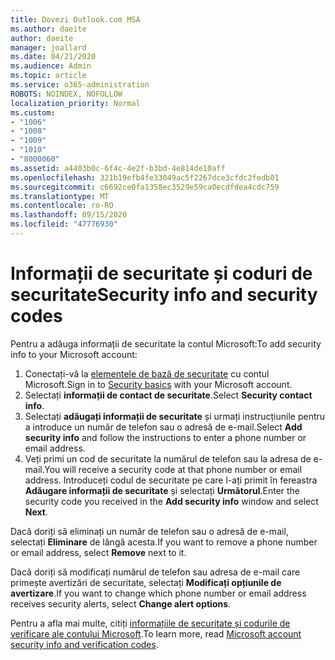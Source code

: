```yaml
---
title: Dovezi Outlook.com MSA
ms.author: daeite
author: daeite
manager: joallard
ms.date: 04/21/2020
ms.audience: Admin
ms.topic: article
ms.service: o365-administration
ROBOTS: NOINDEX, NOFOLLOW
localization_priority: Normal
ms.custom:
- "1006"
- "1008"
- "1009"
- "1010"
- "8000060"
ms.assetid: a4403b0c-6f4c-4e2f-b3bd-4e814de10aff
ms.openlocfilehash: 321b19efb4fe33049ac5f2267dce3cfdc2fedb01
ms.sourcegitcommit: c6692ce0fa1358ec3529e59ca0ecdfdea4cdc759
ms.translationtype: MT
ms.contentlocale: ro-RO
ms.lasthandoff: 09/15/2020
ms.locfileid: "47776930"
---
```

# <a name="security-info-and-security-codes"></a><span data-ttu-id="a657f-102">Informații de securitate și coduri de securitate</span><span class="sxs-lookup"><span data-stu-id="a657f-102">Security info and security codes</span></span>

<span data-ttu-id="a657f-103">Pentru a adăuga informații de securitate la contul Microsoft:</span><span class="sxs-lookup"><span data-stu-id="a657f-103">To add security info to your Microsoft account:</span></span>

1. <span data-ttu-id="a657f-104">Conectați-vă la [elementele de bază de securitate](https://account.microsoft.com/security) cu contul Microsoft.</span><span class="sxs-lookup"><span data-stu-id="a657f-104">Sign in to [Security basics](https://account.microsoft.com/security) with your Microsoft account.</span></span>
1. <span data-ttu-id="a657f-105">Selectați **informații de contact de securitate**.</span><span class="sxs-lookup"><span data-stu-id="a657f-105">Select **Security contact info**.</span></span>
1. <span data-ttu-id="a657f-106">Selectați **adăugați informații de securitate** și urmați instrucțiunile pentru a introduce un număr de telefon sau o adresă de e-mail.</span><span class="sxs-lookup"><span data-stu-id="a657f-106">Select **Add security info** and follow the instructions to enter a phone number or email address.</span></span>
1. <span data-ttu-id="a657f-107">Veți primi un cod de securitate la numărul de telefon sau la adresa de e-mail.</span><span class="sxs-lookup"><span data-stu-id="a657f-107">You will receive a security code at that phone number or email address.</span></span> <span data-ttu-id="a657f-108">Introduceți codul de securitate pe care l-ați primit în fereastra **Adăugare informații de securitate** și selectați **Următorul**.</span><span class="sxs-lookup"><span data-stu-id="a657f-108">Enter the security code you received in the **Add security info** window and select **Next**.</span></span>

<span data-ttu-id="a657f-109">Dacă doriți să eliminați un număr de telefon sau o adresă de e-mail, selectați **Eliminare** de lângă acesta.</span><span class="sxs-lookup"><span data-stu-id="a657f-109">If you want to remove a phone number or email address, select **Remove** next to it.</span></span>

<span data-ttu-id="a657f-110">Dacă doriți să modificați numărul de telefon sau adresa de e-mail care primește avertizări de securitate, selectați **Modificați opțiunile de avertizare**.</span><span class="sxs-lookup"><span data-stu-id="a657f-110">If you want to change which phone number or email address receives security alerts, select **Change alert options**.</span></span>

<span data-ttu-id="a657f-111">Pentru a afla mai multe, citiți [informațiile de securitate și codurile de verificare ale contului Microsoft](https://support.microsoft.com/help/12428/).</span><span class="sxs-lookup"><span data-stu-id="a657f-111">To learn more, read [Microsoft account security info and verification codes](https://support.microsoft.com/help/12428/).</span></span>